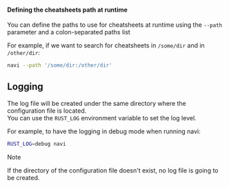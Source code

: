 

#### Defining the cheatsheets path at runtime

You can define the paths to use for cheatsheets at runtime using the `--path` parameter and a colon-separated paths list

For example, if we want to search for cheatsheets in `/some/dir` and in `/other/dir`:

```sh
navi --path '/some/dir:/other/dir'
```

## Logging

The log file will be created under the same directory where the configuration file is located.\
You can use the `RUST_LOG` environment variable to set the log level.

For example, to have the logging in debug mode when running navi:

```bash
RUST_LOG=debug navi
```

> [!NOTE]
> If the directory of the configuration file doesn't exist, no log file
> is going to be created.